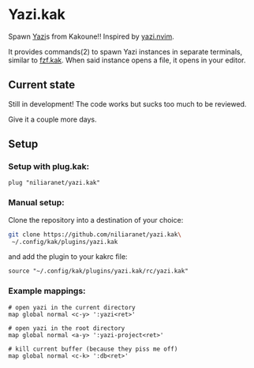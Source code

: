 # Yazi.kak
Spawn [Yazi](https://github.com/sxyazi/yazi)s from Kakoune!!
Inspired by [yazi.nvim](https://github.com/mikavilpas/yazi.nvim).

It provides commands(2) to spawn Yazi instances in separate terminals,
similar to [fzf.kak](https://github.com/andreyorst/fzf.kak).
When said instance opens a file, it opens in your editor.

## Current state
Still in development!
The code works but sucks too much to be reviewed.

Give it a couple more days.

## Setup
### Setup with plug.kak:
```kak
plug "niliaranet/yazi.kak"
```

### Manual setup:
Clone the repository into a destination of your choice:

```sh
git clone https://github.com/niliaranet/yazi.kak\
 ~/.config/kak/plugins/yazi.kak
```

and add the plugin to your kakrc file:
```kak
source "~/.config/kak/plugins/yazi.kak/rc/yazi.kak"
```

### Example mappings:
```kak
# open yazi in the current directory
map global normal <c-y> ':yazi<ret>'

# open yazi in the root directory
map global normal <a-y> ':yazi-project<ret>'

# kill current buffer (because they piss me off)
map global normal <c-k> ':db<ret>'
```
